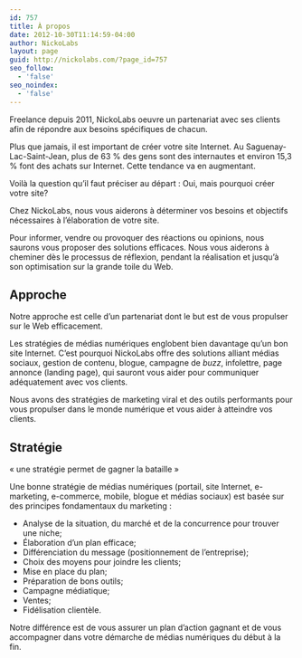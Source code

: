 ```yaml
---
id: 757
title: À propos
date: 2012-10-30T11:14:59-04:00
author: NickoLabs
layout: page
guid: http://nickolabs.com/?page_id=757
seo_follow:
  - 'false'
seo_noindex:
  - 'false'
---
```

Freelance depuis 2011, NickoLabs oeuvre un partenariat avec ses clients afin de répondre aux besoins spécifiques de chacun.

Plus que jamais, il est important de créer votre site Internet. Au Saguenay-Lac-Saint-Jean, plus de 63 % des gens sont des internautes et environ 15,3 % font des achats sur Internet. Cette tendance va en augmentant.

Voilà la question qu’il faut préciser au départ : Oui, mais pourquoi créer votre site?

Chez NickoLabs, nous vous aiderons à déterminer vos besoins et objectifs nécessaires à l’élaboration de votre site.

Pour informer, vendre ou provoquer des réactions ou opinions, nous saurons vous proposer des solutions efficaces. Nous vous aiderons à cheminer dès le processus de réflexion, pendant la réalisation et jusqu’à son optimisation sur la grande toile du Web.

## Approche

Notre approche est celle d’un partenariat dont le but est de vous propulser sur le Web efficacement.

Les stratégies de médias numériques englobent bien davantage qu’un bon site Internet. C’est pourquoi NickoLabs offre des solutions alliant médias sociaux, gestion de contenu, blogue, campagne de _buzz_, infolettre, page annonce (landing page), qui sauront vous aider pour communiquer adéquatement avec vos clients.

<div id="note_imp">
  Nous avons des stratégies de marketing viral et des outils performants pour vous propulser dans le monde numérique et vous aider à atteindre vos clients.
</div>

## Stratégie

« une stratégie permet de gagner la bataille »

Une bonne stratégie de médias numériques (portail, site Internet, e-marketing, e-commerce, mobile, blogue et médias sociaux) est basée sur des principes fondamentaux du marketing :

  * Analyse de la situation, du marché et de la concurrence pour trouver une niche;
  * Élaboration d’un plan efficace;
  * Différenciation du message (positionnement de l’entreprise);
  * Choix des moyens pour joindre les clients;
  * Mise en place du plan;
  * Préparation de bons outils;
  * Campagne médiatique;
  * Ventes;
  * Fidélisation clientèle.

<div id="note_imp">
  Notre différence est de vous assurer un plan d’action gagnant et de vous accompagner dans votre démarche de médias numériques du début à la fin.
</div>